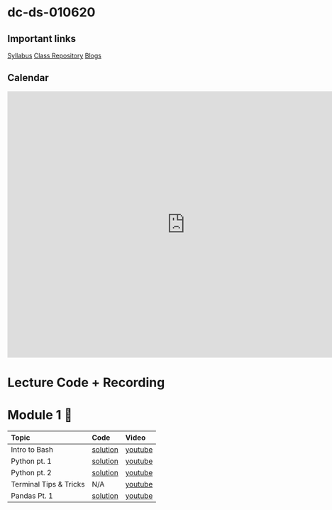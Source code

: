 # dc-ds-010620

## Important links 

[Syllabus](https://drive.google.com/file/d/1GV1nO8scPDJ6YRjHhkZdivPyLsZ90CQx/view?usp=sharing)
[Class Repository](https://github.com/learn-co-students/dc-ds-01-06-20)
[Blogs](https://docs.google.com/spreadsheets/d/1HS4szUwDqOiD7NIsetep_sf9pWLOT2X91E61eGSNzAM/edit?folder=1tl3FNqDTD6yppV0boSqzqS4WAqa-K9vy#gid=0)
<!--- [Office Hours w/ Jonnel](https://calendar.google.com/calendar/selfsched?sstoken=UU5wV2d1aW1QMFVofGRlZmF1bHR8ODY0MjExZDE2YjRjNTMzMWNhNDZlODExM2NkOWI0MDg)
 --->

## Calendar

<iframe src="https://calendar.google.com/calendar/embed?src=flatironschool.com_vjc68blnnlkla38ba9693b6bjc%40group.calendar.google.com&ctz=America%2FNew_York&mode=WEEK" style="border: 0" width="800" height="600" frameborder="0" scrolling="no"></iframe>

# Lecture Code + Recording
# Module 1 🌱
| Topic | Code | Video |
|:---|:---|:---|
|Intro to Bash| [solution](https://github.com/learn-co-students/dc-ds-010620/blob/master/module-1/day-1-bash/terminal.html) |[youtube](https://youtu.be/0NRpIHMaVZs)|
|Python pt. 1|[solution](https://github.com/learn-co-students/dc-ds-010620/blob/master/module-1/day-2-python-1/python-fundamentals-enkeboll.ipynb)|[youtube](https://youtu.be/7kVSR_7HSwg)|
|Python pt. 2|[solution](https://github.com/learn-co-students/dc-ds-010620/blob/master/module-1/day-3-python-2/python-2-enkeboll.ipynb)|[youtube](https://youtu.be/lNTEQQz4FPU)|
|Terminal Tips & Tricks|N/A|[youtube](https://youtu.be/UCZtT_yckcI)|
|Pandas Pt. 1|[solution](https://github.com/learn-co-students/dc-ds-010620/blob/master/module-1/day-5-pandas-1/pandas-1-enkeboll.ipynb)|[youtube](https://youtu.be/q6EZQDkOFG0)|
 

